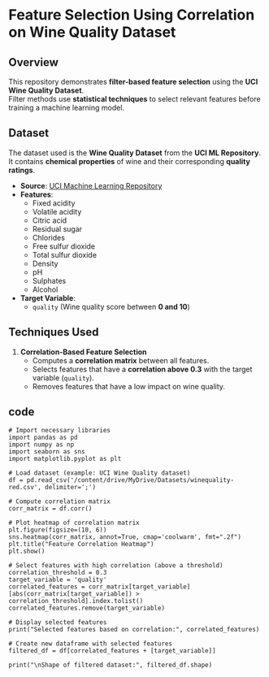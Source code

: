 # Feature Selection Using Correlation on Wine Quality Dataset

## **Overview**
This repository demonstrates **filter-based feature selection** using the **UCI Wine Quality Dataset**.  
Filter methods use **statistical techniques** to select relevant features before training a machine learning model.

## **Dataset**
The dataset used is the **Wine Quality Dataset** from the **UCI ML Repository**.  
It contains **chemical properties** of wine and their corresponding **quality ratings**.

- **Source**: [UCI Machine Learning Repository](https://archive.ics.uci.edu/ml/datasets/Wine+Quality)
- **Features**:
  - Fixed acidity
  - Volatile acidity
  - Citric acid
  - Residual sugar
  - Chlorides
  - Free sulfur dioxide
  - Total sulfur dioxide
  - Density
  - pH
  - Sulphates
  - Alcohol
- **Target Variable**:  
  - `quality` (Wine quality score between **0 and 10**)

## **Techniques Used**
1. **Correlation-Based Feature Selection**  
   - Computes a **correlation matrix** between all features.
   - Selects features that have a **correlation above 0.3** with the target variable (`quality`).
   - Removes features that have a low impact on wine quality.

## code
```
# Import necessary libraries
import pandas as pd
import numpy as np
import seaborn as sns
import matplotlib.pyplot as plt

# Load dataset (example: UCI Wine Quality dataset)
df = pd.read_csv('/content/drive/MyDrive/Datasets/winequality-red.csv', delimiter=';')

# Compute correlation matrix
corr_matrix = df.corr()

# Plot heatmap of correlation matrix
plt.figure(figsize=(10, 6))
sns.heatmap(corr_matrix, annot=True, cmap='coolwarm', fmt=".2f")
plt.title("Feature Correlation Heatmap")
plt.show()

# Select features with high correlation (above a threshold)
correlation_threshold = 0.3
target_variable = 'quality'
correlated_features = corr_matrix[target_variable][abs(corr_matrix[target_variable]) > correlation_threshold].index.tolist()
correlated_features.remove(target_variable)

# Display selected features
print("Selected features based on correlation:", correlated_features)

# Create new dataframe with selected features
filtered_df = df[correlated_features + [target_variable]]

print("\nShape of filtered dataset:", filtered_df.shape)
